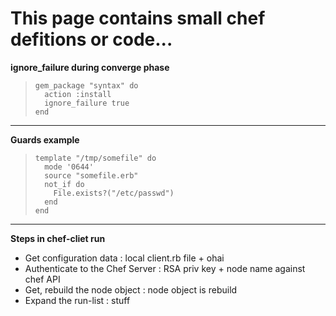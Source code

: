# This page contains small chef defitions or code...  

 **ignore_failure during converge phase**
 >     gem_package "syntax" do
 >       action :install
 >       ignore_failure true
 >     end

 ***

 **Guards example** 
 >     template "/tmp/somefile" do
 >       mode '0644'
 >       source "somefile.erb"
 >       not_if do
 >         File.exists?("/etc/passwd")
 >       end
 >     end

 ***

 **Steps in chef-cliet run** 
 * Get configuration data : local client.rb file + ohai 
 * Authenticate to the Chef Server : RSA priv key + node name against chef API
 * Get, rebuild the node object : node object is rebuild 
 * Expand the run-list : stuff 
